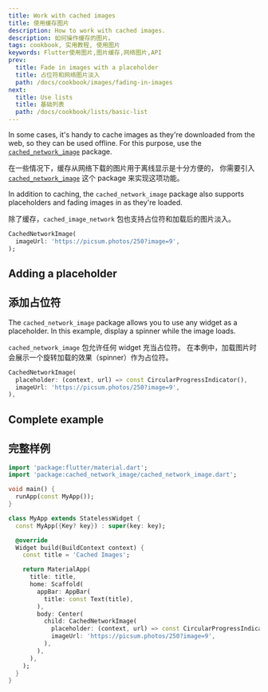 ```yaml
---
title: Work with cached images
title: 使用缓存图片
description: How to work with cached images.
description: 如何操作缓存的图片。
tags: cookbook, 实用教程, 使用图片
keywords: Flutter使用图片,图片缓存,网络图片,API
prev:
  title: Fade in images with a placeholder
  title: 占位符和网络图片淡入
  path: /docs/cookbook/images/fading-in-images
next:
  title: Use lists
  title: 基础列表
  path: /docs/cookbook/lists/basic-list
---
```


<?code-excerpt path-base="cookbook/images/cached_images"?>

In some cases, it's handy to cache images as they're downloaded from the
web, so they can be used offline. For this purpose,
use the [`cached_network_image`][] package.

在一些情况下，缓存从网络下载的图片用于离线显示是十分方便的，
你需要引入 [`cached_network_image`][] 这个 package 来实现这项功能。

In addition to caching, the `cached_network_image`
package also supports placeholders and fading images
in as they're loaded.

除了缓存，`cached_image_network` 包也支持占位符和加载后的图片淡入。

<?code-excerpt "lib/simple.dart (SimpleCachedImage)" replace="/^return //g"?>
```dart
CachedNetworkImage(
  imageUrl: 'https://picsum.photos/250?image=9',
);
```

## Adding a placeholder

## 添加占位符

The `cached_network_image` package allows you to use any widget as a
placeholder. In this example, display a spinner while the image loads.

`cached_network_image` 包允许任何 widget 充当占位符。
在本例中，加载图片时会展示一个旋转加载的效果（spinner）作为占位符。

<?code-excerpt "lib/main.dart (CachedNetworkImage)" replace="/^child\: //g"?>
```dart
CachedNetworkImage(
  placeholder: (context, url) => const CircularProgressIndicator(),
  imageUrl: 'https://picsum.photos/250?image=9',
),
```

## Complete example

## 完整样例

<?code-excerpt "lib/main.dart"?>
```dart
import 'package:flutter/material.dart';
import 'package:cached_network_image/cached_network_image.dart';

void main() {
  runApp(const MyApp());
}

class MyApp extends StatelessWidget {
  const MyApp({Key? key}) : super(key: key);

  @override
  Widget build(BuildContext context) {
    const title = 'Cached Images';

    return MaterialApp(
      title: title,
      home: Scaffold(
        appBar: AppBar(
          title: const Text(title),
        ),
        body: Center(
          child: CachedNetworkImage(
            placeholder: (context, url) => const CircularProgressIndicator(),
            imageUrl: 'https://picsum.photos/250?image=9',
          ),
        ),
      ),
    );
  }
}
```


[`cached_network_image`]: {{site.pub-pkg}}/cached_network_image
